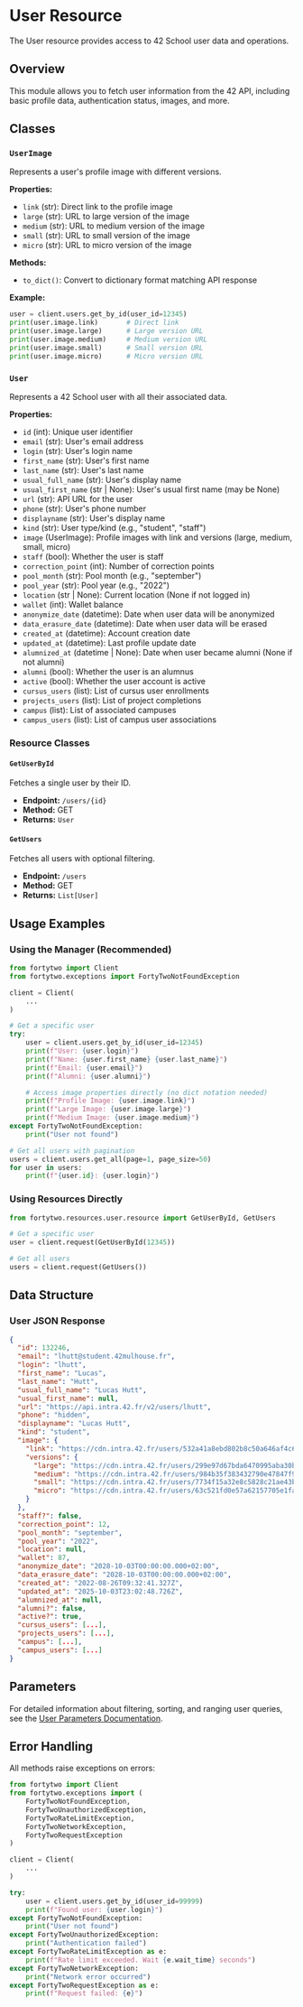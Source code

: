 # User Resource

The User resource provides access to 42 School user data and operations.

## Overview

This module allows you to fetch user information from the 42 API, including basic profile data, authentication status, images, and more.

## Classes

### `UserImage`
Represents a user's profile image with different versions.

**Properties:**
- `link` (str): Direct link to the profile image
- `large` (str): URL to large version of the image
- `medium` (str): URL to medium version of the image
- `small` (str): URL to small version of the image
- `micro` (str): URL to micro version of the image

**Methods:**
- `to_dict()`: Convert to dictionary format matching API response

**Example:**
```python
user = client.users.get_by_id(user_id=12345)
print(user.image.link)       # Direct link
print(user.image.large)      # Large version URL
print(user.image.medium)     # Medium version URL
print(user.image.small)      # Small version URL
print(user.image.micro)      # Micro version URL
```

### `User`
Represents a 42 School user with all their associated data.

**Properties:**
- `id` (int): Unique user identifier
- `email` (str): User's email address
- `login` (str): User's login name
- `first_name` (str): User's first name
- `last_name` (str): User's last name
- `usual_full_name` (str): User's display name
- `usual_first_name` (str | None): User's usual first name (may be None)
- `url` (str): API URL for the user
- `phone` (str): User's phone number
- `displayname` (str): User's display name
- `kind` (str): User type/kind (e.g., "student", "staff")
- `image` (UserImage): Profile images with link and versions (large, medium, small, micro)
- `staff` (bool): Whether the user is staff
- `correction_point` (int): Number of correction points
- `pool_month` (str): Pool month (e.g., "september")
- `pool_year` (str): Pool year (e.g., "2022")
- `location` (str | None): Current location (None if not logged in)
- `wallet` (int): Wallet balance
- `anonymize_date` (datetime): Date when user data will be anonymized
- `data_erasure_date` (datetime): Date when user data will be erased
- `created_at` (datetime): Account creation date
- `updated_at` (datetime): Last profile update date
- `alumnized_at` (datetime | None): Date when user became alumni (None if not alumni)
- `alumni` (bool): Whether the user is an alumnus
- `active` (bool): Whether the user account is active
- `cursus_users` (list): List of cursus user enrollments
- `projects_users` (list): List of project completions
- `campus` (list): List of associated campuses
- `campus_users` (list): List of campus user associations

### Resource Classes

#### `GetUserById`
Fetches a single user by their ID.
- **Endpoint:** `/users/{id}`
- **Method:** GET
- **Returns:** `User`

#### `GetUsers`
Fetches all users with optional filtering.
- **Endpoint:** `/users`
- **Method:** GET
- **Returns:** `List[User]`

## Usage Examples

### Using the Manager (Recommended)

```python
from fortytwo import Client
from fortytwo.exceptions import FortyTwoNotFoundException

client = Client(
    ...
)

# Get a specific user
try:
    user = client.users.get_by_id(user_id=12345)
    print(f"User: {user.login}")
    print(f"Name: {user.first_name} {user.last_name}")
    print(f"Email: {user.email}")
    print(f"Alumni: {user.alumni}")

    # Access image properties directly (no dict notation needed)
    print(f"Profile Image: {user.image.link}")
    print(f"Large Image: {user.image.large}")
    print(f"Medium Image: {user.image.medium}")
except FortyTwoNotFoundException:
    print("User not found")

# Get all users with pagination
users = client.users.get_all(page=1, page_size=50)
for user in users:
    print(f"{user.id}: {user.login}")
```

### Using Resources Directly

```python
from fortytwo.resources.user.resource import GetUserById, GetUsers

# Get a specific user
user = client.request(GetUserById(12345))

# Get all users
users = client.request(GetUsers())
```

## Data Structure

### User JSON Response
```json
{
  "id": 132246,
  "email": "lhutt@student.42mulhouse.fr",
  "login": "lhutt",
  "first_name": "Lucas",
  "last_name": "Hutt",
  "usual_full_name": "Lucas Hutt",
  "usual_first_name": null,
  "url": "https://api.intra.42.fr/v2/users/lhutt",
  "phone": "hidden",
  "displayname": "Lucas Hutt",
  "kind": "student",
  "image": {
    "link": "https://cdn.intra.42.fr/users/532a41a8ebd802b8c50a646af4c6d372/lhutt.jpg",
    "versions": {
      "large": "https://cdn.intra.42.fr/users/299e97d67bda6470995aba30b0855fe4/large_lhutt.jpg",
      "medium": "https://cdn.intra.42.fr/users/984b35f383432790e47847f972f37074/medium_lhutt.jpg",
      "small": "https://cdn.intra.42.fr/users/7734f15a32e8c5828c21ae43bbf1480b/small_lhutt.jpg",
      "micro": "https://cdn.intra.42.fr/users/63c521fd0e57a62157705e1fa0e99d33/micro_lhutt.jpg"
    }
  },
  "staff?": false,
  "correction_point": 12,
  "pool_month": "september",
  "pool_year": "2022",
  "location": null,
  "wallet": 87,
  "anonymize_date": "2028-10-03T00:00:00.000+02:00",
  "data_erasure_date": "2028-10-03T00:00:00.000+02:00",
  "created_at": "2022-08-26T09:32:41.327Z",
  "updated_at": "2025-10-03T23:02:48.726Z",
  "alumnized_at": null,
  "alumni?": false,
  "active?": true,
  "cursus_users": [...],
  "projects_users": [...],
  "campus": [...],
  "campus_users": [...]
}
```

## Parameters

For detailed information about filtering, sorting, and ranging user queries, see the [User Parameters Documentation](parameter/README.md).

## Error Handling

All methods raise exceptions on errors:

```python
from fortytwo import Client
from fortytwo.exceptions import (
    FortyTwoNotFoundException,
    FortyTwoUnauthorizedException,
    FortyTwoRateLimitException,
    FortyTwoNetworkException,
    FortyTwoRequestException
)

client = Client(
    ...
)

try:
    user = client.users.get_by_id(user_id=99999)
    print(f"Found user: {user.login}")
except FortyTwoNotFoundException:
    print("User not found")
except FortyTwoUnauthorizedException:
    print("Authentication failed")
except FortyTwoRateLimitException as e:
    print(f"Rate limit exceeded. Wait {e.wait_time} seconds")
except FortyTwoNetworkException:
    print("Network error occurred")
except FortyTwoRequestException as e:
    print(f"Request failed: {e}")
```
